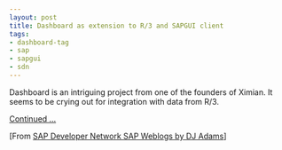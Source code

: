 ```yaml
---
layout: post
title: Dashboard as extension to R/3 and SAPGUI client
tags:
- dashboard-tag
- sap
- sapgui
- sdn
---
```



Dashboard is an intriguing project from one of the founders of Ximian. It seems to be crying out for integration with data from R/3.

[Continued …](http://weblogs.sdn.sap.com/pub/wlg/136)

[From [SAP Developer Network SAP Weblogs by DJ Adams](https://www.sdn.sap.com/irj/scn/weblogs?blog=/pub/u/251850060)]


